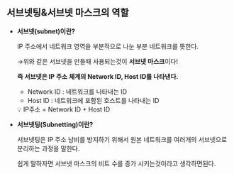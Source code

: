 ## 서브넷팅&서브넷 마스크의 역할

- **서브넷(subnet)이란?**
    
    IP 주소에서 네트워크 영역을 부분적으로 나눈 부분 네트워크를 뜻한다.
    
    →위와 같은 서브넷을 만들때 사용되는것이 **서브넷 마스크**이다!
    
    **즉 서브넷은 IP 주소 체계의 Network ID, Host ID를 나타낸다.**
    
    - Network ID : 네트워크를 나타내는 ID
    - Host ID : 네트워크에 포함된 호스트를 나타내는 ID
    
    <aside>
    💡 IP주소 = Network ID + Host ID
    
    </aside>
    

- **서브넷팅(Subnetting)이란?**
    
    서브넷팅은 IP 주소 낭비를 방지하기 위해서 원본 네트워크를 여러개의 서브넷으로 분리하는 과정을 말한다.
    
    쉽게 말하자면 서브넷 마스크의 비트 수를 증가 시키는것이라고 생각하면된다.
